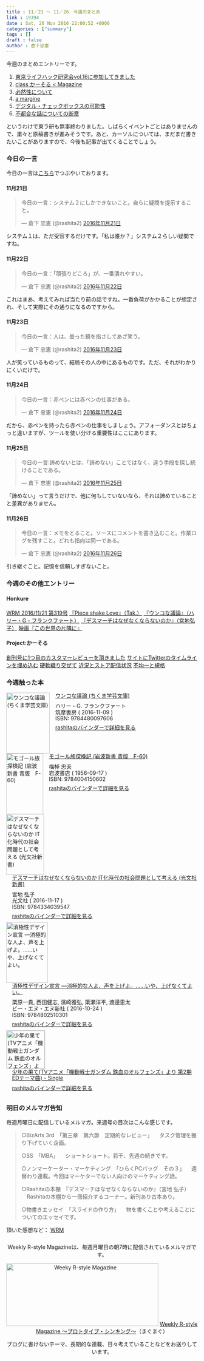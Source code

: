 ```yaml
---
title : 11／21 〜 11／26　今週のまとめ
link : 19394
date : Sat, 26 Nov 2016 22:00:52 +0000
categories : ["summary"]
tags : []
draft : false
author : 倉下忠憲
---
```


今週のまとめエントリーです。
 
<ol>
<li><a href="https://rashita.net/blog/?p=19364">東京ライフハック研究会vol.16に参加してきました</a></li>
<li><a href="https://rashita.net/blog/?p=19368">class かーそる &lt; Magazine</a></li>
<li><a href="https://rashita.net/blog/?p=19371">必然性について</a></li>
<li><a href="https://rashita.net/blog/?p=19376">a margine</a></li>
<li><a href="https://rashita.net/blog/?p=19381">デジタル・チェックボックスの可能性</a></li>
<li><a href="https://rashita.net/blog/?p=19389">不都合な話についての断章</a></li>
</ol>

というわけで東ラ研も無事終わりました。しばらくイベントごとはありませんので、粛々と原稿書きが進みそうです。あと、カーソルについては、まだまだ書きたいことがありますので、今後も記事が出てくることでしょう。

<h3>今日の一言</h3>
今日の一言は<a href="http://twitter.com/rashita2 ">こちら</a>でつぶやいております。

<h4>11月21日</h4>

<blockquote class="twitter-tweet" data-lang="ja"><p lang="ja" dir="ltr">今日の一言：システム２にしかできないこと。自らに疑問を提示すること。</p>&mdash; 倉下 忠憲 (@rashita2) <a href="https://twitter.com/rashita2/status/800528098051534848">2016年11月21日</a></blockquote>
<script async src="//platform.twitter.com/widgets.js" charset="utf-8"></script>

システム１は、ただ受容するだけです。「私は誰か？」システム２らしい疑問ですね。

<h4>11月22日</h4>

<blockquote class="twitter-tweet" data-lang="ja"><p lang="ja" dir="ltr">今日の一言：「頑張りどころ」が、一番潰れやすい。</p>&mdash; 倉下 忠憲 (@rashita2) <a href="https://twitter.com/rashita2/status/801048121304182784">2016年11月22日</a></blockquote>
<script async src="//platform.twitter.com/widgets.js" charset="utf-8"></script>

これはまあ、考えてみれば当たり前の話ですね。一番負荷がかかることが想定され、そして実際にその通りになるのですから。

<h4>11月23日</h4>

<blockquote class="twitter-tweet" data-lang="ja"><p lang="ja" dir="ltr">今日の一言：人は、曇った鏡を指さしてあざ笑う。</p>&mdash; 倉下 忠憲 (@rashita2) <a href="https://twitter.com/rashita2/status/801329243091324928">2016年11月23日</a></blockquote>
<script async src="//platform.twitter.com/widgets.js" charset="utf-8"></script>

人が笑っているものって、結局その人の中にあるものです。ただ、それがわかりにくいだけで。

<h4>11月24日</h4>

<blockquote class="twitter-tweet" data-lang="ja"><p lang="ja" dir="ltr">今日の一言：赤ペンには赤ペンの仕事がある。</p>&mdash; 倉下 忠憲 (@rashita2) <a href="https://twitter.com/rashita2/status/801732006958612481">2016年11月24日</a></blockquote>
<script async src="//platform.twitter.com/widgets.js" charset="utf-8"></script>

だから、赤ペンを持ったら赤ペンの仕事をしましょう。アフォーダンスとはちょっと違いますが、ツールを使い分ける重要性はここにあります。

<h4>11月25日</h4>

<blockquote class="twitter-tweet" data-lang="ja"><p lang="ja" dir="ltr">今日の一言:諦めないとは、「諦めない」ことではなく、違う手段を探し続けることである。</p>&mdash; 倉下 忠憲 (@rashita2) <a href="https://twitter.com/rashita2/status/802143525387153408">2016年11月25日</a></blockquote>
<script async src="//platform.twitter.com/widgets.js" charset="utf-8"></script>

「諦めない」って言うだけで、他に何もしていないなら、それは諦めていることと差異がありません。

<h4>11月26日</h4>

<blockquote class="twitter-tweet" data-lang="ja"><p lang="ja" dir="ltr">今日の一言：メモをとること。ソースにコメントを書き込むこと。作業ログを残すこと。どれも指向は同一である。</p>&mdash; 倉下 忠憲 (@rashita2) <a href="https://twitter.com/rashita2/status/802437216584638464">2016年11月26日</a></blockquote>
<script async src="//platform.twitter.com/widgets.js" charset="utf-8"></script>

引き継ぐこと。記憶を信頼しすぎないこと。

<h3>今週のその他エントリー</h3>

<H4>Honkure</H4>

<a href="http://honkure.net/rbook/archives/1347">WRM 2016/11/21 第319号</a>
<a href="http://honkure.net/rbook/archives/1350">『Piece shake Love』（Tak.）</a>
<a href="http://honkure.net/rbook/archives/1354">『ウンコな議論』（ハリー・G・フランクファート）</a>
<a href="http://honkure.net/rbook/archives/1357">『デスマーチはなぜなくならないのか』（宮地弘子）</a>
<a href="http://honkure.net/rbook/archives/1362">映画『この世界の片隅に』</a>

<H4>Project:かーそる</H4>

<a href="http://honkure.net/cursor/?p=283">創刊号に1つ目のカスタマーレビューを頂きました</a>
<a href="http://honkure.net/cursor/?p=297">サイトにTwitterのタイムラインを埋め込む</a>
<a href="http://honkure.net/cursor/?p=303">硬軟織り交ぜて</a>
<a href="http://honkure.net/cursor/?p=311">近況とストア配信状況</a>
<a href="http://honkure.net/cursor/?p=319">不均一と規格</a>

<H3>今週触った本</H3>

<div class="mm-middle" style="margin-bottom:0px;"><div class="mm-image" style="float:left;"><a href="http://www.amazon.co.jp/exec/obidos/ASIN/4480097600/rashita1000-22 /ref=nosim" target="_blank"><img src="http://ecx.images-amazon.com/images/I/51b-IiY5kQL._SL160_.jpg" alt="ウンコな議論 (ちくま学芸文庫)" title="ウンコな議論 (ちくま学芸文庫)" width="114" height="160" border="0" /></a></div><div class="mm-content" style="float:left;margin-left:15px;line-height:120%"><div class="mm-title" style="line-height:120%"><a href="http://www.amazon.co.jp/exec/obidos/ASIN/4480097600/rashita1000-22 /ref=nosim" target="_blank">ウンコな議論 (ちくま学芸文庫)</a></div><div class="mm-detail" style="margin-top:10px;">ハリー・G. フランクファート<br />筑摩書房 ( 2016-11-09 )<br />ISBN: 9784480097606<br /><div style="margin:7px 0px"><a href="http://mediamarker.net/u/rashita/?asin=4480097600" target="_blank">rashitaのバインダーで詳細を見る</a></div></div></div><div style="clear:left"></div></div>

<div class="mm-middle" style="margin-bottom:0px;"><div class="mm-image" style="float:left;"><a href="http://www.amazon.co.jp/exec/obidos/ASIN/4004150604/rashita1000-22 /ref=nosim" target="_blank"><img src="http://ecx.images-amazon.com/images/I/31y1PtZ6YXL._SL160_.jpg" alt="モゴール族探検記 (岩波新書 青版　F-60)" title="モゴール族探検記 (岩波新書 青版　F-60)" width="97" height="160" border="0" /></a></div><div class="mm-content" style="float:left;margin-left:15px;line-height:120%"><div class="mm-title" style="line-height:120%"><a href="http://www.amazon.co.jp/exec/obidos/ASIN/4004150604/rashita1000-22 /ref=nosim" target="_blank">モゴール族探検記 (岩波新書 青版　F-60)</a></div><div class="mm-detail" style="margin-top:10px;">梅棹 忠夫<br />岩波書店 ( 1956-09-17 )<br />ISBN: 9784004150602<br /><div style="margin:7px 0px"><a href="http://mediamarker.net/u/rashita/?asin=4004150604" target="_blank">rashitaのバインダーで詳細を見る</a></div></div></div><div style="clear:left"></div></div>

<div class="mm-middle" style="margin-bottom:0px;"><div class="mm-image" style="float:left;"><a href="http://www.amazon.co.jp/exec/obidos/ASIN/4334039545/rashita1000-22 /ref=nosim" target="_blank"><img src="http://ecx.images-amazon.com/images/I/41W4mCGI8xL._SL160_.jpg" alt="デスマーチはなぜなくならないのか IT化時代の社会問題として考える (光文社新書)" title="デスマーチはなぜなくならないのか IT化時代の社会問題として考える (光文社新書)" width="99" height="160" border="0" /></a></div><div class="mm-content" style="float:left;margin-left:15px;line-height:120%"><div class="mm-title" style="line-height:120%"><a href="http://www.amazon.co.jp/exec/obidos/ASIN/4334039545/rashita1000-22 /ref=nosim" target="_blank">デスマーチはなぜなくならないのか IT化時代の社会問題として考える (光文社新書)</a></div><div class="mm-detail" style="margin-top:10px;">宮地 弘子<br />光文社 ( 2016-11-17 )<br />ISBN: 9784334039547<br /><div style="margin:7px 0px"><a href="http://mediamarker.net/u/rashita/?asin=4334039545" target="_blank">rashitaのバインダーで詳細を見る</a></div></div></div><div style="clear:left"></div></div>

<div class="mm-middle" style="margin-bottom:0px;"><div class="mm-image" style="float:left;"><a href="http://www.amazon.co.jp/exec/obidos/ASIN/4802510306/rashita1000-22 /ref=nosim" target="_blank"><img src="http://ecx.images-amazon.com/images/I/51P0l-%2BZl7L._SL160_.jpg" alt="消極性デザイン宣言 ―消極的な人よ、声を上げよ。……いや、上げなくてよい。" title="消極性デザイン宣言 ―消極的な人よ、声を上げよ。……いや、上げなくてよい。" width="109" height="160" border="0" /></a></div><div class="mm-content" style="float:left;margin-left:15px;line-height:120%"><div class="mm-title" style="line-height:120%"><a href="http://www.amazon.co.jp/exec/obidos/ASIN/4802510306/rashita1000-22 /ref=nosim" target="_blank">消極性デザイン宣言 ―消極的な人よ、声を上げよ。……いや、上げなくてよい。</a></div><div class="mm-detail" style="margin-top:10px;">栗原一貴, 西田健志, 濱崎雅弘, 簗瀬洋平, 渡邊恵太<br />ビー・エヌ・エヌ新社 ( 2016-10-24 )<br />ISBN: 9784802510301<br /><div style="margin:7px 0px"><a href="http://mediamarker.net/u/rashita/?asin=4802510306" target="_blank">rashitaのバインダーで詳細を見る</a></div></div></div><div style="clear:left"></div></div>

<div class="mm-middle" style="margin-bottom:0px;"><div class="mm-image" style="float:left;"><a href="https://itunes.apple.com/jp/album/shao-nianno-guote-tvanime/id1177477030" target="_blank"><img src="http://is4.mzstatic.com/image/thumb/Music19/v4/6d/44/8a/6d448ab2-9c90-3a0c-d0b1-abdc7dde2c3b/source/100x100bb.jpg" alt="少年の果て(TVアニメ「機動戦士ガンダム 鉄血のオルフェンズ」より 第2期EDテーマ曲) - Single" title="少年の果て(TVアニメ「機動戦士ガンダム 鉄血のオルフェンズ」より 第2期EDテーマ曲) - Single" width="100" height="100" style="border:1px solid #CCCCCC;" /></a>
</div><div class="mm-content" style="float:left;margin-left:15px;line-height:120%"><div class="mm-title" style="line-height:120%"><a href="https://itunes.apple.com/jp/album/shao-nianno-guote-tvanime/id1177477030" target="_blank">少年の果て(TVアニメ「機動戦士ガンダム 鉄血のオルフェンズ」より 第2期EDテーマ曲) - Single</a></div><div class="mm-detail" style="margin-top:10px;"><div style="margin:7px 0px"><a href="http://mediamarker.net/u/rashita/?url=https%3A%2F%2Fitunes.apple.com%2Fjp%2Falbum%2Fshao-nianno-guote-tvanime%2Fid1177477030" target="_blank">rashitaのバインダーで詳細を見る</a></div></div></div><div style="clear:left"></div></div>


<h3>明日のメルマガ告知</h3>
毎週月曜日に配信しているメルマガ。来週号の目次はこんな感じです。
<blockquote>
○BizArts 3rd　「第三章　第六節　定期的なレビュー」
　タスク管理を掘り下げていく企画。

○SS　「MBA」
　ショートショート。若干、先週の続きです。

○ノンマーケーター・マーケティング　「ひらくPCバッグ　その３」
　週替わり連載。今回はマーケターでない人向けのマーケティング話。

○Rashitaの本棚　『デスマーチはなぜなくならないのか』（宮地 弘子）
　Rashitaの本棚から一冊紹介するコーナー。新刊あり古本あり。

○物書きエッセイ　「スライドの作り方」
　物を書くことや考えることについてのエッセイです。
</blockquote>


頂いた感想など：
<a class="twitter-timeline"  href="https://twitter.com/rashita2/timelines/427262290753097729"  data-widget-id="427265271171010561">WRM</a>
    <script>!function(d,s,id){var js,fjs=d.getElementsByTagName(s)[0],p=/^http:/.test(d.location)?'http':'https';if(!d.getElementById(id)){js=d.createElement(s);js.id=id;js.src=p+"://platform.twitter.com/widgets.js";fjs.parentNode.insertBefore(js,fjs);}}(document,"script","twitter-wjs");</script>


<div style="text-align:center;margin-top:25px;">
Weekly R-style Magazineは、毎週月曜日の朝7時に配信されているメルマガです。

<a href="http://www.mag2.com/m/0001185133.html" target="_blank"><img src="https://rashita.net/blog/wp-content/uploads/2010/09/mmbanner.jpg" alt="Weeky R-style Magazine" width="400" height="165" class="alignnone size-full wp-image-12201" /></a>
<a href="http://www.mag2.com/m/0001185133.html" target="_blank">Weekly R-style Magazine ～プロトタイプ・シンキング～</a>（まぐまぐ）

ブログに書けないテーマ、長期的な連載、日々考えていることなどをお送りしています。
</div> 